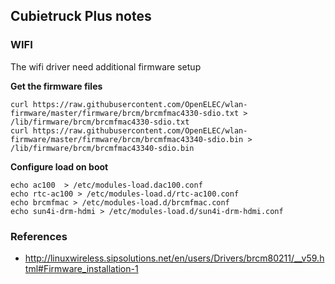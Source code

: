 ## Cubietruck Plus notes

### WIFI

The wifi driver need additional firmware setup

**Get the firmware files**
```
curl https://raw.githubusercontent.com/OpenELEC/wlan-firmware/master/firmware/brcm/brcmfmac4330-sdio.txt > /lib/firmware/brcm/brcmfmac4330-sdio.txt
curl https://raw.githubusercontent.com/OpenELEC/wlan-firmware/master/firmware/brcm/brcmfmac43340-sdio.bin > /lib/firmware/brcm/brcmfmac43340-sdio.bin
```

**Configure load on boot**
```
echo ac100  > /etc/modules-load.dac100.conf
echo rtc-ac100 > /etc/modules-load.d/rtc-ac100.conf
echo brcmfmac > /etc/modules-load.d/brcmfmac.conf
echo sun4i-drm-hdmi > /etc/modules-load.d/sun4i-drm-hdmi.conf
```


### References
- http://linuxwireless.sipsolutions.net/en/users/Drivers/brcm80211/__v59.html#Firmware_installation-1
